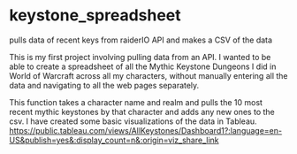 # keystone_spreadsheet
pulls data of recent keys from raiderIO API and makes a CSV of the data

This is my first project involving pulling data from an API.
I wanted to be able to create a spreadsheet of all the Mythic Keystone Dungeons I did in World of Warcraft across all my characters, without manually entering all the data and navigating to all the web pages separately.

This function takes a character name and realm and pulls the 10 most recent mythic keystones by that character and adds any new ones to the csv.
I have created some basic visualizations of the data in Tableau.
https://public.tableau.com/views/AllKeystones/Dashboard1?:language=en-US&publish=yes&:display_count=n&:origin=viz_share_link
